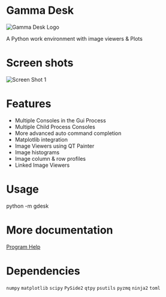 # Gamma Desk

![Gamma Desk Logo](https://github.com/thocoo/gamma-desk/raw/main/gdesk/resources/logo/logo_128px.png)

A Python work environment with image viewers & Plots

# Screen shots

![Screen Shot 1](https://github.com/thocoo/gamma-desk/raw/main/doc/sphinx/source/figures/screenshot_01.jpg)

# Features

- Multiple Consoles in the Gui Process
- Multiple Child Process Consoles
- More advanced auto command completion
- Matplotlib integration
- Image Viewers using QT Painter
- Image histograms
- Image column & row profiles
- Linked Image Viewers

# Usage

python -m gdesk

# More documentation
[Program Help](https://thocoo.github.io/gdesk-data/docs)

# Dependencies 

`numpy`
`matplotlib`
`scipy`
`PySide2`
`qtpy`
`psutils`
`pyzmq`
`ninja2`
`toml`
